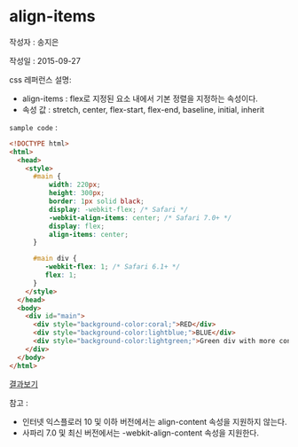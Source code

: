 # align-items

작성자 : 송지은

작성일 : 2015-09-27

css 레퍼런스 설명: 
- align-items : flex로 지정된 요소 내에서 기본 정렬을 지정하는 속성이다.
- 속성 값 : stretch, center, flex-start, flex-end, baseline, initial, inherit

`sample code` : 

```html
<!DOCTYPE html>
<html>
  <head>
    <style>
      #main {
          width: 220px;
          height: 300px;
          border: 1px solid black; 
          display: -webkit-flex; /* Safari */
          -webkit-align-items: center; /* Safari 7.0+ */
          display: flex;
          align-items: center;
      }

      #main div {
         -webkit-flex: 1; /* Safari 6.1+ */
         flex: 1;
      }
    </style>
  </head>
  <body>
    <div id="main">
      <div style="background-color:coral;">RED</div>
      <div style="background-color:lightblue;">BLUE</div>
      <div style="background-color:lightgreen;">Green div with more content.</div>
    </div>
  </body>
</html>
```

[결과보기](http://www.w3schools.com/cssref/tryit.asp?filename=trycss3_align-items)


참고 : 
- 인터넷 익스플로러 10 및 이하 버전에서는 align-content 속성을 지원하지 않는다.
- 사파리 7.0 및 최신 버전에서는 -webkit-align-content 속성을 지원한다.
